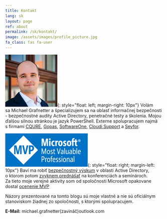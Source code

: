 ```yaml
---
title: Kontakt
lang: sk
layout: page
ref: about
permalink: /sk/kontakt/
image: /assets/images/profile_picture.jpg
fa_class: fas fa-user
---
```


![Michael Grafnetter Profile Picture](/assets/images/profile_picture.jpg){: style="float: left; margin-right: 10px"} Volám sa Michael Grafnetter a&nbsp;špecializujem sa&nbsp;na&nbsp;oblasť informačnej bezpečnosti - bezpečnostné audity Active Directory, penetračné testy a&nbsp;školenia. Mojou ďalšou silnou stránkou je&nbsp;jazyk PowerShell.
Externe spolupracujem najmä s&nbsp;firmami [CQURE](https://cqure.pl/), [Gopas](https://www.gopas.cz/), [SoftwareOne](https://www.softwareone.com/cs-cz/), [Cloudi Support](https://www.cloudi.cz/) a&nbsp;[Seyfor](https://www.seyfor.com/cs-cz).

![Microsoft MVP Logo](/assets/images/microsoft_mvp.png){: style="float: right; margin-left: 10px"} Baví ma robiť [bezpečnostný výskum](/sk/projekty/) v&nbsp;oblasti Active Directory, o&nbsp;ktorom potom [zvyknem prednášať](/sk/videa/) na&nbsp;konferenciách a&nbsp;seminároch. Za&nbsp;tieto moje verejné aktivity som od&nbsp;spoločnosti Microsoft opakovane dostal [ocenenie MVP](https://mvp.microsoft.com/en-us/PublicProfile/5001919?fullName=Michael%20Grafnetter)

Názory prezentované na&nbsp;tomto blogu sú&nbsp;moje vlastné a&nbsp;nie sú&nbsp;oficiálnym stanoviskom žiadnej zo spoločností, s&nbsp;ktorými spolupracujem.

**E-Mail:** michael.grafnetter(zavináč)outlook.com
